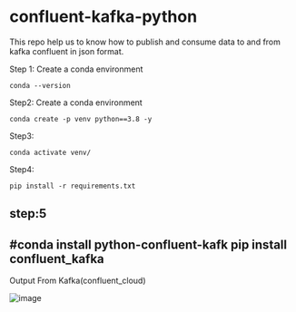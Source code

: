 # confluent-kafka-python


This repo help us to know how to publish and consume data to and from kafka confluent in json format.

Step 1: Create a conda environment
```
conda --version
```

Step2: Create  a conda environment
```
conda create -p venv python==3.8 -y
```

Step3:
```
conda activate venv/
```
Step4:
```
pip install -r requirements.txt
```
step:5
---
#conda install python-confluent-kafk
pip install confluent_kafka
---


Output From Kafka(confluent_cloud)

![image](https://user-images.githubusercontent.com/71430815/196027783-cbf0e2b6-3f8f-4d94-accc-b039ce2b91b9.png)
